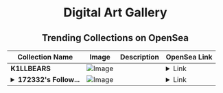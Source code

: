 <div align="center">

# Digital Art Gallery

## Trending Collections on OpenSea

| Collection Name                       | Image                                                                                     | Description                       | OpenSea Link                                                                                          |
|---------------------------------------|-------------------------------------------------------------------------------------------|-----------------------------------|--------------------------------------------------------------------------------------------------------|
| **K1LLBEARS** | ![Image](https://i.seadn.io/s/raw/files/68ff2d9ad4d084958e0ebec64594454a.jpg?w=500&auto=format?w=200&auto=format) |  | <details><summary>Link</summary>[K1LLBEARS](https://opensea.io/collection/k1llbears-289)</details> |
| **<details><summary>172332's Follow...</summary>172332's Follower</details>** | ![Image](https://i.seadn.io/s/raw/files/19f9f090920392cc3650cbdf4361755b.png?w=500&auto=format?w=200&auto=format) |  | <details><summary>Link</summary>[172332's Follower](https://opensea.io/collection/172332-s-follower)</details> |

</div>